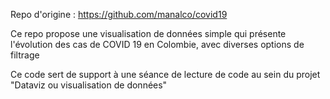 Repo d'origine : https://github.com/manalco/covid19

Ce repo propose une visualisation de données simple qui présente l'évolution des cas de COVID 19 en Colombie, avec diverses options de filtrage

Ce code sert de support à une séance de lecture de code au sein du projet "Dataviz ou visualisation de données"
